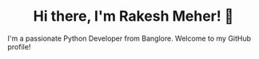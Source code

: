 
<!--
**Rakesh953/Rakesh953** is a ✨ _special_ ✨ repository because its `README.md` (this file) appears on your GitHub profile.

Here are some ideas to get you started:

- 🔭 I’m currently working on ...
- 🌱 I’m currently learning ...
- 👯 I’m looking to collaborate on ...
- 🤔 I’m looking for help with ...
- 💬 Ask me about ...
- 📫 How to reach me: ...
- 😄 Pronouns: ...
- ⚡ Fun fact: ...
-->
<!-- Your Name and Introduction -->
<h1 align="center">Hi there, I'm Rakesh Meher! 👋</h1>

I'm a passionate Python Developer from Banglore. Welcome to my GitHub profile!
